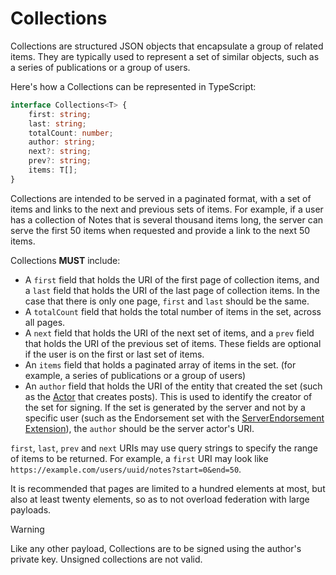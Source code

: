 # Collections

Collections are structured JSON objects that encapsulate a group of related items. They are typically used to represent a set of similar objects, such as a series of publications or a group of users.

Here's how a Collections can be represented in TypeScript:

```ts
interface Collections<T> {
    first: string;
    last: string;
    totalCount: number;
    author: string;
    next?: string;
    prev?: string;
    items: T[];
}
```

Collections are intended to be served in a paginated format, with a set of items and links to the next and previous sets of items. For example, if a user has a collection of Notes that is several thousand items long, the server can serve the first 50 items when requested and provide a link to the next 50 items.

Collections **MUST** include:
- A `first` field that holds the URI of the first page of collection items, and a `last` field that holds the URI of the last page of collection items. In the case that there is only one page, `first` and `last` should be the same.
- A `totalCount` field that holds the total number of items in the set, across all pages.
- A `next` field that holds the URI of the next set of items, and a `prev` field that holds the URI of the previous set of items. These fields are optional if the user is on the first or last set of items.
- An `items` field that holds a paginated array of items in the set. (for example, a series of publications or a group of users)
- An `author` field that holds the URI of the entity that created the set (such as the [Actor](../objects/actors) that creates posts). This is used to identify the creator of the set for signing. If the set is generated by the server and not by a specific user (such as the Endorsement set with the [ServerEndorsement Extension](/extensions/server-endorsement)), the `author` should be the server actor's URI.

`first`, `last`, `prev` and `next` URIs may use query strings to specify the range of items to be returned. For example, a `first` URI may look like `https://example.com/users/uuid/notes?start=0&end=50`.

It is recommended that pages are limited to a hundred elements at most, but also at least twenty elements, so as to not overload federation with large payloads.

> [!WARNING]
> Like any other payload, Collections are to be signed using the author's private key. Unsigned collections are not valid.
